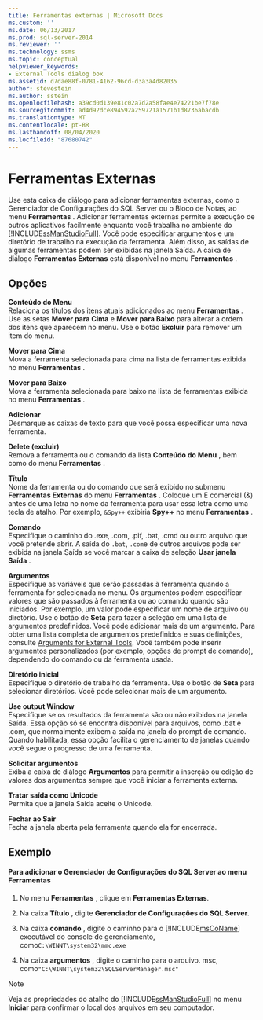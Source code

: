 ```yaml
---
title: Ferramentas externas | Microsoft Docs
ms.custom: ''
ms.date: 06/13/2017
ms.prod: sql-server-2014
ms.reviewer: ''
ms.technology: ssms
ms.topic: conceptual
helpviewer_keywords:
- External Tools dialog box
ms.assetid: d7dae88f-0781-4162-96cd-d3a3a4d82035
author: stevestein
ms.author: sstein
ms.openlocfilehash: a39cd0d139e81c02a7d2a58fae4e74221be7f78e
ms.sourcegitcommit: ad4d92dce894592a259721a1571b1d8736abacdb
ms.translationtype: MT
ms.contentlocale: pt-BR
ms.lasthandoff: 08/04/2020
ms.locfileid: "87680742"
---
```

# <a name="external-tools"></a>Ferramentas Externas
  Use esta caixa de diálogo para adicionar ferramentas externas, como o Gerenciador de Configurações do SQL Server ou o Bloco de Notas, ao menu **Ferramentas** . Adicionar ferramentas externas permite a execução de outros aplicativos facilmente enquanto você trabalha no ambiente do [!INCLUDE[ssManStudioFull](../../includes/ssmanstudiofull-md.md)]. Você pode especificar argumentos e um diretório de trabalho na execução da ferramenta. Além disso, as saídas de algumas ferramentas podem ser exibidas na janela Saída. A caixa de diálogo **Ferramentas Externas** está disponível no menu **Ferramentas** .  
  
## <a name="options"></a>Opções  
 **Conteúdo do Menu**  
 Relaciona os títulos dos itens atuais adicionados ao menu **Ferramentas** . Use as setas **Mover para Cima** e **Mover para Baixo** para alterar a ordem dos itens que aparecem no menu. Use o botão **Excluir** para remover um item do menu.  
  
 **Mover para Cima**  
 Mova a ferramenta selecionada para cima na lista de ferramentas exibida no menu **Ferramentas** .  
  
 **Mover para Baixo**  
 Mova a ferramenta selecionada para baixo na lista de ferramentas exibida no menu **Ferramentas** .  
  
 **Adicionar**  
 Desmarque as caixas de texto para que você possa especificar uma nova ferramenta.  
  
 **Delete (excluir)**  
 Remova a ferramenta ou o comando da lista **Conteúdo do Menu** , bem como do menu **Ferramentas** .  
  
 **Título**  
 Nome da ferramenta ou do comando que será exibido no submenu **Ferramentas Externas** do menu **Ferramentas** . Coloque um E comercial (&amp;) antes de uma letra no nome da ferramenta para usar essa letra como uma tecla de atalho. Por exemplo, `&Spy++` exibiria **Spy++** no menu **Ferramentas** .  
  
 **Comando**  
 Especifique o caminho do .exe, .com, .pif, .bat, .cmd ou outro arquivo que você pretende abrir. A saída do `.bat`, `.com`e de outros arquivos pode ser exibida na janela Saída se você marcar a caixa de seleção **Usar janela Saída** .  
  
 **Argumentos**  
 Especifique as variáveis que serão passadas à ferramenta quando a ferramenta for selecionada no menu. Os argumentos podem especificar valores que são passados à ferramenta ou ao comando quando são iniciados. Por exemplo, um valor pode especificar um nome de arquivo ou diretório. Use o botão de **Seta** para fazer a seleção em uma lista de argumentos predefinidos. Você pode adicionar mais de um argumento. Para obter uma lista completa de argumentos predefinidos e suas definições, consulte [Arguments for External Tools](external-tools.md). Você também pode inserir argumentos personalizados (por exemplo, opções de prompt de comando), dependendo do comando ou da ferramenta usada.  
  
 **Diretório inicial**  
 Especifique o diretório de trabalho da ferramenta. Use o botão de **Seta** para selecionar diretórios. Você pode selecionar mais de um argumento.  
  
 **Use output Window**  
 Especifique se os resultados da ferramenta são ou não exibidos na janela Saída. Essa opção só se encontra disponível para arquivos, como .bat e .com, que normalmente exibem a saída na janela do prompt de comando. Quando habilitada, essa opção facilita o gerenciamento de janelas quando você segue o progresso de uma ferramenta.  
  
 **Solicitar argumentos**  
 Exiba a caixa de diálogo **Argumentos** para permitir a inserção ou edição de valores dos argumentos sempre que você iniciar a ferramenta externa.  
  
 **Tratar saída como Unicode**  
 Permita que a janela Saída aceite o Unicode.  
  
 **Fechar ao Sair**  
 Fecha a janela aberta pela ferramenta quando ela for encerrada.  
  
## <a name="example"></a>Exemplo  
  
#### <a name="to-add-sql-server-configuration-manager-to-the-tools-menu"></a>Para adicionar o Gerenciador de Configurações do SQL Server ao menu Ferramentas  
  
1.  No menu **Ferramentas** , clique em **Ferramentas Externas**.  
  
2.  Na caixa **Título** , digite **Gerenciador de Configurações do SQL Server**.  
  
3.  Na caixa **comando** , digite o caminho para o [!INCLUDE[msCoName](../../includes/msconame-md.md)] executável do console de gerenciamento, como`C:\WINNT\system32\mmc.exe`  
  
4.  Na caixa **argumentos** , digite o caminho para o arquivo. msc, como`"C:\WINNT\system32\SQLServerManager.msc"`  
  
> [!NOTE]  
>  Veja as propriedades do atalho do [!INCLUDE[ssManStudioFull](../../includes/ssmanstudiofull-md.md)] no menu **Iniciar** para confirmar o local dos arquivos em seu computador.  
